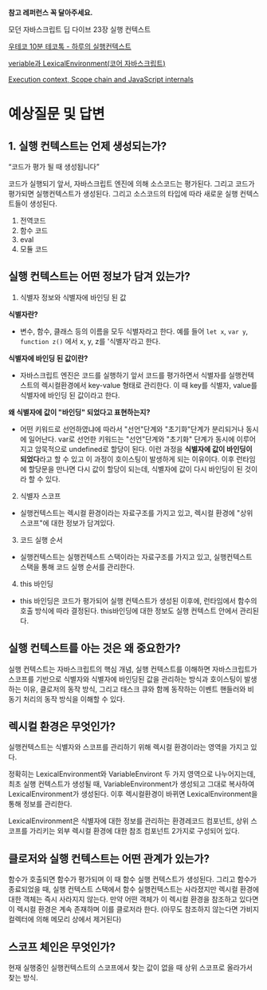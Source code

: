 **참고 레퍼런스 꼭 달아주세요.**

모던 자바스크립트 딥 다이브 23장 실행 컨텍스트

[우테코 10분 테코톡 - 하루의 실행컨텍스트](https://www.youtube.com/watch?v=EWfujNzSUmw&t=812s)

[veriable과 LexicalEnvironment(코어 자바스크립트)](https://overcome-the-limits.tistory.com/331?category=969104)

[Execution context, Scope chain and JavaScript internals](https://medium.com/@happymishra66/execution-context-in-javascript-319dd72e8e2c)
# 예상질문 및 답변

## 1. 실행 컨텍스트는 언제 생성되는가?

“코드가 평가 될 때 생성됩니다”

코드가 실행되기 앞서, 자바스크립트 엔진에 의해 소스코드는 평가된다. 그리고 코드가 평가되면 실행컨텍스트가 생성된다. 그리고 소스코드의 타입에 따라 새로운 실행 컨텍스트들이 생성된다.

1. 전역코드
2. 함수 코드
3. eval
4. 모듈 코드

## 실행 컨텍스트는 어떤 정보가 담겨 있는가?

1. 식별자 정보와 식별자에 바인딩 된 값

**식별자란?**
- 변수, 함수, 클래스 등의 이름을 모두 식별자라고 한다. 예를 들어 `let x`, `var y`, `function z()` 에서 x, y, z를 '식별자'라고 한다.

**식별자에 바인딩 된 값이란?**
- 자바스크립트 엔진은 코드를 실행하기 앞서 코드를 평가하면서 식별자를 실행컨텍스트의 렉시컬환경에서 key-value 형태로 관리한다. 이 때 key를 식별자, value를 식별자에 바인딩 된 값이라고 한다.

**왜 식별자에 값이 "바인딩" 되었다고 표현하는지?**
- 어떤 키워드로 선언하였냐에 따라서 "선언"단계와 "초기화"단계가 분리되거나 동시에 일어난다. var로 선언한 키워드는 "선언"단계와 "초기화" 단계가 동시에 이루어지고 암묵적으로 undefined로 할당이 된다. 이런 과정을 **식별자에 값이 바인딩이 되었다**라고 할 수 있고 이 과정이 호이스팅이 발생하게 되는 이유이다. 이후 런타임에 할당문을 만나면 다시 값이 할당이 되는데, 식별자에 값이 다시 바인딩이 된 것이라 할 수 있다.
  
2. 식별자 스코프
- 실행컨텍스트는 렉시컬 환경이라는 자료구조를 가지고 있고, 렉시컬 환경에 "상위 스코프"에 대한 정보가 담겨있다.
  
3. 코드 실행 순서
- 실행컨텍스트는 실행컨텍스트 스택이라는 자료구조를 가지고 있고, 실행컨텍스트 스택을 통해 코드 실행 순서를 관리한다.
  
4. this 바인딩
- this 바인딩은 코드가 평가되어 실행 컨텍스트가 생성된 이후에, 런타임에서 함수의 호출 방식에 따라 결정된다. this바인딩에 대한 정보도 실행 컨텍스트 안에서 관리된다.

## 실행 컨텍스트를 아는 것은 왜 중요한가?

실행 컨텍스트는 자바스크립트의 핵심 개념, 실행 컨텍스트를 이해하면 자바스크립트가 스코프를 기반으로 식별자와 식별자에 바인딩된 값을 관리하는 방식과 호이스팅이 발생하는 이유, 클로저의 동작 방식, 그리고 태스크 큐와 함께 동작하는 이벤트 핸들러와 비동기 처리의 동작 방식을 이해할 수 있다.

## 렉시컬 환경은 무엇인가?

실행컨텍스트는 식별자와 스코프를 관리하기 위해 렉시컬 환경이라는 영역을 가지고 있다.

정확히는 LexicalEnvironment와 VariableEnviront 두 가지 영역으로 나누어지는데, 최초 실행 컨텍스트가 생성될 때, VariableEnvironment가 생성되고 그대로 복사하여 LexicalEnvironment가 생성된다. 이후 렉시컬환경이 바뀌면 LexicalEnvironment을 통해 정보를 관리한다.

LexicalEnvironment은 식별자에 대한 정보를 관리하는 환경레코드 컴포넌트, 상위 스코프를 가리키는 외부 렉시컬 환경에 대한 참조 컴포넌트 2가지로 구성되어 있다.

## 클로저와 실행 컨텍스트는 어떤 관계가 있는가?

함수가 호출되면 함수가 평가되며 이 때 함수 실행 컨텍스트가 생성된다. 그리고 함수가 종료되었을 때, 실행 컨텍스트 스택에서 함수 실행컨텍스트는 사라졌지만 렉시컬 환경에 대한 객체는 즉시 사라지지 않는다. 만약 어떤 객체가 이 렉시컬 환경을 참조하고 있다면 이 렉시컬 환경은 계속 존재하며 이를 클로저라 한다. (아무도 참조하지 않는다면 가비지 컬렉터에 의해 메모리 상에서 제거된다)

## 스코프 체인은 무엇인가?

현재 실행중인 실행컨텍스트의 스코프에서 찾는 값이 없을 때 상위 스코프로 올라가서 찾는 방식.
